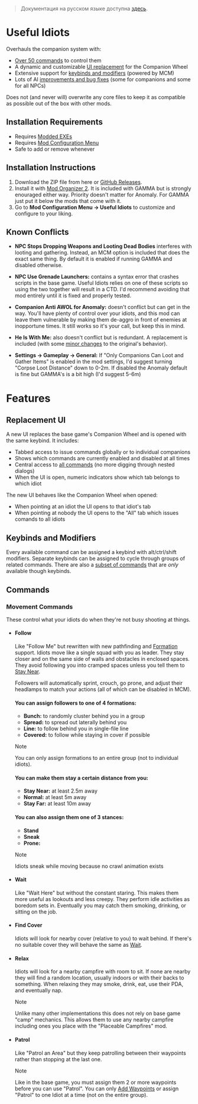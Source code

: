 > Документация на русском языке доступна [здесь](README_ru.md).

# Useful Idiots

Overhauls the companion system with:

- [Over 50 commands](#commands) to control them
- A dynamic and customizable [UI replacement](#new-companion-ui) for the Companion Wheel
- Extensive support for [keybinds and modifiers](#extensive-keyboard-support) (powered by MCM)
- Lots of AI [improvements and bug fixes](#improvements-and-fixes) (some for companions and some for all NPCs)

Does not (and never will) overwrite any core files to keep it as compatible as possible out of the box with other mods.

## Installation Requirements

- Requires [Modded EXEs](https://github.com/themrdemonized/xray-monolith/releases)
- Requires [Mod Configuration Menu](https://www.moddb.com/mods/stalker-anomaly/addons/anomaly-mod-configuration-menu)
- Safe to add or remove whenever

## Installation Instructions

1. Download the ZIP file from here or [GitHub Releases](https://github.com/bellyillish/useful-idiots/releases).
2. Install it with [Mod Organizer 2](https://anomalymodding.blogspot.com/2021/04/Mod-Organizer-2-setup-and-Amomaly-modding-guide.html).
It is included with GAMMA but is strongly enouraged either way. Priority doesn't matter for Anomaly. For GAMMA just put it below the mods that come with it.
3. Go to **Mod Configuration Menu -> Useful Idiots** to customize and configure to your liking.

## Known Conflicts

- **NPC Stops Dropping Weapons and Looting Dead Bodies** interferes with looting and gathering. Instead, an MCM option is included that does the exact same thing. By default it is enabled if running GAMMA and disabled otherwise.

- **NPC Use Grenade Launchers:** contains a syntax error that crashes scripts in the base game. Useful Idiots relies on one of these scripts so using the two together will result in a CTD. I'd recommend avoiding that mod entirely until it is fixed and properly tested.

- **Companion Anti AWOL for Anomaly:** doesn't conflict but can get in the way. You'll have plenty of control over your idiots, and this mod can leave them vulnerable by making them de-aggro in front of enemies at inopportune times. It still works so it's your call, but keep this in mind.

- **He Is With Me:** also doesn't conflict but is redundant. A replacement is included (with some [minor changes](#he-is-with-me) to the original's behavior).

- **Settings -> Gameplay -> General:** If "Only Companions Can Loot and Gather Items" is enabled in the mod settings, I'd suggest turning "Corpse Loot Distance" down to 0-2m. If disabled the Anomaly default is fine but GAMMA's is a bit high (I'd suggest 5-6m)

# Features

## Replacement UI

A new UI replaces the base game's Companion Wheel and is opened with the same keybind. It includes:

- Tabbed access to issue commands globally or to individual companions
- Shows which commands are currently enabled and disabled at all times
- Central access to [all commands](#commands) (no more digging through nested dialogs)
- When the UI is open, numeric indicators show which tab belongs to which idiot

The new UI behaves like the Companion Wheel when opened:
- When pointing at an idiot the UI opens to that idiot's tab
- When pointing at nobody the UI opens to the "All" tab which issues comands to all idiots

## Keybinds and Modifiers

Every available command can be assigned a keybind with alt/ctrl/shift modifiers. Separate keybinds can be assigned to cycle through groups of related commands. There are also a [subset of commands](#keyboard-only-commands) that are *only* available though keybinds.

## Commands

### Movement Commands
These control what your idiots do when they're not busy shooting at things.

- #### Follow
  Like "Follow Me" but rewritten with new pathfinding and [Formation](#you-can-assign-followers-to-one-of-4-formations) support. Idiots move like a single squad with you as leader. They stay closer and on the same side of walls and obstacles in enclosed spaces. They avoid following you into cramped spaces unless you tell them to [Stay Near](#you-can-make-them-stay-a-certain-distance-from-you).

  Followers will automatically sprint, crouch, go prone, and adjust their headlamps to match your actions (all of which can be disabled in MCM).

  #### You can assign followers to one of 4 formations:
  - **Bunch:**   to randomly cluster behind you in a group
  - **Spread:**  to spread out laterally behind you
  - **Line:**    to follow behind you in single-file line
  - **Covered:** to follow while staying in cover if possible
  > [!NOTE]
  > You can only assign formations to an entire group (not to individual idiots).

  #### You can make them stay a certain distance from you:
  - **Stay Near:** at least 2.5m away
  - **Normal:**    at least   5m away
  - **Stay Far:**  at least  10m away

  #### You can also assign them one of 3 stances:
  - **Stand**
  - **Sneak**
  - **Prone:**
  > [!NOTE]
  > Idiots sneak while moving because no crawl animation exists

- #### Wait
  Like "Wait Here" but without the constant staring. This makes them more useful as lookouts and less creepy. They perform idle activities as boredom sets in. Eventually you may catch them smoking, drinking, or sitting on the job.

- #### Find Cover
  Idiots will look for nearby cover (relative to you) to wait behind. If there's no suitable cover they will behave the same as [Wait](#wait).

- #### Relax
  Idiots will look for a nearby campfire with room to sit. If none are nearby they will find a random location, usually indoors or with their backs to something. When relaxing they may smoke, drink, eat, use their PDA, and eventually nap.
  > [!NOTE]
  > Unlike many other implementations this does not rely on base game "camp" mechanics. This allows them to use any nearby campfire including ones you place with the "Placeable Campfires" mod.

- #### Patrol
  Like "Patrol an Area" but they keep patrolling between their waypoints rather than stopping at the last one.
  > [!NOTE]
  > Like in the base game, you must assign them 2 or more waypoints before you can use "Patrol". You can only [Add Waypoints](#waypoints) or assign "Patrol" to one Idiot at a time (not on the entire group).

<!--  -- >
### Combat Commands
These control what your idiots do when they *are* shooting at things. Idiots do the following things in all combat modes besides "Default Combat":

- Dodge grenades without disengaging
- Efficiently avoid friendly fire
- Locate enemies by sound
- Share enemy locations with each other
- Find and correctly position themselves behind partial (low/mid/high) cover
- Use augmented sight to see properly through anomalies and geometry jank

- #### Default Combat
  Bypasses the mod and uses the vanilla engine-based combat system instead.

- #### Assault Combat
  An offensive-geared combat mode inspired by the base game's "Monolith" scheme. Idiots pursue the enemy to a distance suitable for their weapon type. They attempt to flank enemies that are distracted by other NPCs. They switch strategies when fighting mutants, rush downed enemies, duck behind cover when reloading, fall back and recover when hurt, and search the surrounding area for lost enemies.

- #### Guard Combat
  A defensive-geared combat mode inspired by the base game's "Camper" scheme. Idiots guard their initial position. They may move to improve their cover, reaquire an enemy, evade mutants, rush downed enemies, and duck behind cover when reloading, but always stay within a radius around their initial position.

- #### Support Combat
  Very similar to "Guard Combat" except they guard your position instead of their initial position and move with you. They try their best to stay out of your line of fire but accidents happen.
  > [!TIP]
  > [Stay Near](#you-can-make-them-stay-a-certain-distance-from-you), [Normal](#you-can-make-them-stay-a-certain-distance-from-you) and [Stay Far](#you-can-make-them-stay-a-certain-distance-from-you) keep them within 8m/16m/24m of your position respectively.

- #### Sniper Combat
  Keeps them fixed in their current position at all times. This mode is for when you want complete control over where they are positioned during combat or wish to guide them manually with [Move to Point](#keyboard-only-commands)

#### You can choose how your idiots respond to threats:
  - **Attack Enemies:** engage enemies on sight
  - **Defend Only:**    only engage enemies that attack you
  - **Ignore Combat:**  ignore all enemies

#### You can tell them which weapon type to choose from their inventory:
  - **Best:**
  - **Pistol**
  - **Shotgun**
  - **Rifle/SMG**
  - **Sniper**
  > [!NOTE]
  > "Best" is determined by repair kit tier. Weapons without kits (like RPGs) are considered best. Ties are broken by comparing weapon cost.

#### You can also enable 3 additional combat modes from the base game:
  - **Monolith**
  - **Camper**
  - **Zombied**
  > [!CAUTION]
  > These modes are functional but you may run into issues and general jank. They come as-is and are not supported in any way. Consider them "bonus" content:

### Other Commands

#### Waypoints
- **Add Waypoint:** assigns a patrol waypoint at your current position
- **Clear All Waypoints:** clears all patrol waypoints and switches them out of "Patrol"

#### Headlamps
- **Lights On:** forces headlamps on
- **Lights Off:** forces headlamps off
- **Default Lights:** lets the base game or other mods control headlamps

#### Toggles
- **Hurry:**                     forces them to run to their destination
- **Loot Corpses (on/off):**     lets them loot items from dead bodies
- **Gather Items (on/off):**     lets them pick up items lying around
- **Gather Artifacts (on/off):** lets them detect and retrieve nearby artifacts
- **Help Wounded:**              lets them heal wounded friendlies (including during combat)

#### Utilities
- **Open Inventory:** opens their inventory (if they're less than 8 meters away)
- **Reload Weapons:** forces them to reload their active weapon, or all weapons if enabled in MCM
- **Retreat:** Sets [Follow](#follow), [Hurry](#toggles), [Ignore Combat](#you-can-choose-how-your-idiots-respond-to-threats), and [Stay Near](#you-can-make-them-stay-a-certain-distance-from-you) simultaneously (when you need to get your idiots out of trouble)
- **Unstick:** Triggers a fix for stuck or unresponsive idiots
- **Re-Sync:** Syncs idiots to the current state of the "All" tab

> [!NOTE]
> Only the items your idiots pick up while looting or gathering are accessible when opening their inventories. All other items including their original primary weapon remain hidden from you.

> [!CAUTION]
> "Gather Artifacts" is disabled in MCM. Enabling it takes the fun out of artifact hunting and is technically cheating so use it with caution. In order to enable it "Gather Items" must also be enabled.

### Keyboard-Only Commands
These additional commands are only available via keyboard shortcut.

- **Select Companion:**    selects individual idiots to apply your next command to
- **Clear all Selected:**  clears all selected idiots so subsequent commands affect all of them
- **Move to Point:**       tells idiots to move to your cursor
- **Look at Point:**       tells idiots to look at your cursor
- **Move Out of the Way:** tells idiots around your cursor to clear a path for you
- **Add Waypoint:**        assigns at waypoint at your cursor

#### "Move to Point" affects idiots differently depending on which command is active:
- **Follow:**         moves to your cursor but resumes following when you move
- **Wait:**           moves directly to your cursor
- **Find Cover:**     takes cover near your cursor
- **Relax:**          finds a spot to relax near your cursor
- **Assault Combat:** moves to your cursor but resumes combat afterwards
- **Support Combat:** moves to your cursor but resumes combat afterwards
- **Guard Combat:**   moves to guard your cursor position
- **Sniper Combat:**  moves to your cursor and stays there

<br>

# Improvements and Fixes

Useful Idiots addresses lots of bugs, inconsistencies, and overall jank. Generally speaking your idiots should feel much snappier and more responsive, pathfind better, respect personal space, and be less inclined to get stuck on random rocks and trees. They should spend more time following your orders and less time blankly staring at you.

This mod is not meant to be an all-encompassing "Improved AI" mod. That said, there are many issues in the codebase that affect how well companions work, and Useful Idiots tries to address as many as possible in order to improve the experience. Some things once fixed give your idiots an unfair advantage over other NPCs. In those cases, Useful Idiots does make AI Improvements that affect all NPCs in order to re-level the playing field. Some might overlap and interact with other "Improved AI" mods.

One thing I refuse to do is overwrite base game files. Everything in Useful Idiots is done via DLTX, DXML, callbacks, and monkey patching. This makes it as compatible as possible with other mods. Since I plan to add or extend more fixes, improvements, and things like custom combat modes to all NPCs, in the future you will be able to configure anything affecting non-companion NPCs so it can be disabled if it interferes with another mod's AI improvements.

Here are some specifics on what Useful Idiots touches:

- ### Ignoring Combat (xr_combat_ignore)

  Useful Idiots replaces `xr_combat_ignore.is_enemy()` because it is filled with too many bugs to monkey patch. (Four significant ones that affect gameplay at last count). While fixing bugs the following improvements were also added:

  - Hard-coded distance values have been moved to `xr_combat_ignore.ltx` (which is no longer unused)
  - Vision degrades *gradually* at night (6-9pm) and improves in the morning (3-6am)
  - Vision degrades *gradually* from rain strength
  - Night and rain effects now stack and affect all NPCs relatively the same
  - Companions and actor enemies have equal and consistent vision ranges for balance purposes

- ### Danger Detection (xr_danger)

  Useful Idiots replaces `xr_danger.is_danger()` because it also has a few scattered bugs and issues. Most of these are fixed in G.A.M.M.A. but are included to fix Anomaly as well. A long-standing G.A.M.M.A. bug where neutral NPCs randmonly panic when you pass by has also been fixed.

  The "danger" scheme also prevents you from controlling your idiots until they either enter combat or the danger passes. To fix this the following changes were made only to companions:

  - They only stay in "danger" for 4 seconds
  - They don't enter "danger" when hearing something but will instead turn to look at the source
  - They still enter "danger" to dodge grenades or react to being hit by gunfire but ignore all other sources of danger (like corpses)

- ### Friendly Fire (rx_ff)

  LOL, this scheme. To summarize, NPCs enter this scheme way too early and often, stay in it way too long, and move in a way causes it to trigger over and over again. The entire time they are out of combat and thus not firing their weapon. If you've ever witnessed a squad vs. squad conflict that looks more like a dance-off than an actual gunfight, this is probably the reason why.

  After I added my own friendly-fire behavior to the custom combat modes I noticed that companions would just mop the floor with squads of much stronger enemies. When I realized this was why I felt the need to fix `rx_ff` as well to balance things back out. I made these changes:

  1. Added a 1.5s grace period to let friendlies pass by. If their LOF clears up before then they will immediately return to combat.
  2. If their LOF does not clear they will strafe but a much shorter distance (10-12m is absurd) and re-enter combat as soon as their LOF has been clear for 500ms (instead of 2.5s)
  3. Friendlies have to be closer (0.8m instead of 2m) in order to be considered "in the way"

  One fix is still needed but not done yet (more random strafe direction). As is now though it's easily the biggest impact on combat out of everything on this list.

- ### Weapon Jamming (xr_weapon_jam)

  Another gem. The original didn't parse its LTX correctly and was impossible to disable. That's been fixed. I also fixed a calculation error that made the first jam trigger a max chance of a 2nd jam immediately after. I also changed how jam chance is calculated for NPCs. Instead of a fixed per-shot percentage, it starts low and gradually increases as more rounds are spent (up to a max). Chance resets on each jam, and clip size is also taken into account to even it out among different gun types. It should now be very rare for multiple jams to happen in a row, and the overall frequency of NPC jams should feel much less absurd making them more effective in combat.

- ### Automatic Weapon Switching

  One thing the game engine really liked to do was force NPCs to switch weapons at certain distances. It would always trigger at the worst times and leave them vulnerable. If you've ever witnessed an NPC rush an enemy only to switch to an unloaded pistol or shotgun and immediately get blown up trying to reload it directly in front of them, or 2 enemies locked in a cycle of weapon switching and interrupted attempts at reloading instead of shooting each other, this is probably why.

  Useful Idiots forces them to always use their best weapon based on your chosen type and will never switch to another unless you tell them to. So far this is only fixed for companions, but I plan to extend it to all NPCS at some point.

  I also added a little hacky fix where taking away their only remaining weapon (e.g. with "Show All Items in Companion Inventories" enabled) would cause them to get temporarily stuck with empty hands. Now they immediately switch to whatever weapon you give them afterwards.

- ### Melee Combat (xr_facer)

  The config file for `xr_facer` was missing a few ranks which meant some NPCs would never use melee combat at close range and be at the mercy of (possibly lower-ranked) NPCs that did. Those missing ranks have been filled in so that everyone can use melee combat. Your idiots also use melee combat now as well.

- ### Reloading

  NPCs don't think to reload after combat which puts them in a bad spot the next time around. Spending the first few seconds of a gunfight reloading your weapon in front of an enemy is rarely a good strategy, so Useful Idiots forces all NPCs to reload their weapon when empty regardless of what scheme they are in.

  NPC reload animations were also fixed to no longer loop or repeat multiple times or continue after their weapon is loaded. It's not a perfect fix -- non clip-fed weapons like shotguns are still a little goofy, but overall it is much improved and NPCs will spend more time shooting and less time stuck in a reload animation.

- ### Invalid Bone IDs

  Some mutants have inconstent and arbitrary names for their bone IDs (because of course they do). This can cause "Invalid Bone ID" errors and issues in scripts that rely on `utils_obj.safe_bone_pos()`. This affected Useful Idiots when calculating aim direction, detecting line of sight, and evaluating cover. A patch is included that tries to translate asinine bone IDs into ones that are consistent with everything else and helps `utils_obj.safe_bone_pos()` return the correct bone information.

- ### State Manager (state_mgr)

  The "hide" and "prone" animations look nicer when companions go into a crouched or prone position but look janky when they move or turn, so their "hide_na" and "prone_idle" counterparts are often used instead. A patch is added to replace the former with the latter after 1 second to get the best of both worlds. Various other config fixes were also applied to make prone animations work properly.

  Useful Idiots also appends `{fast_set = true}` to all `state_mgr.set_state()` calls (unless explicitly set to `false` in the original call). This seems to make companions feel less sluggish when responding to commands.

  Lastly, when `state_mgr.set_state()` tells NPCs to look in a direction with a very small magnitude (e.g. at their feet) the NPC can disappear into an alternate dimension and never be seen again. I accidentally did this a lot early on in development. As an extra safeguard I added a patch that detects and removes this when it happens. Just in case.

- ### Picking Up Weapons

  NPCs no longer magically hoover up weapons off the ground with their toes. However if allowed to gather items, they will pick up weapons the correct way with a proper animation.

- ### He is With Me

  Useful Idiots includes a modified replacement for this popular and awesome mod. My version makes the following changes:
  - Companions will never fight other companions
  - Companions will never fight NPCs that are not your enemy
  - NPCs that are not your enemy will never fight companions
<!--  -->
